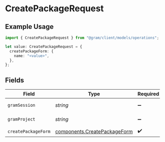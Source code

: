 # CreatePackageRequest

## Example Usage

```typescript
import { CreatePackageRequest } from "@gram/client/models/operations";

let value: CreatePackageRequest = {
  createPackageForm: {
    name: "<value>",
  },
};
```

## Fields

| Field                                                                        | Type                                                                         | Required                                                                     | Description                                                                  |
| ---------------------------------------------------------------------------- | ---------------------------------------------------------------------------- | ---------------------------------------------------------------------------- | ---------------------------------------------------------------------------- |
| `gramSession`                                                                | *string*                                                                     | :heavy_minus_sign:                                                           | Session header                                                               |
| `gramProject`                                                                | *string*                                                                     | :heavy_minus_sign:                                                           | project header                                                               |
| `createPackageForm`                                                          | [components.CreatePackageForm](../../models/components/createpackageform.md) | :heavy_check_mark:                                                           | N/A                                                                          |